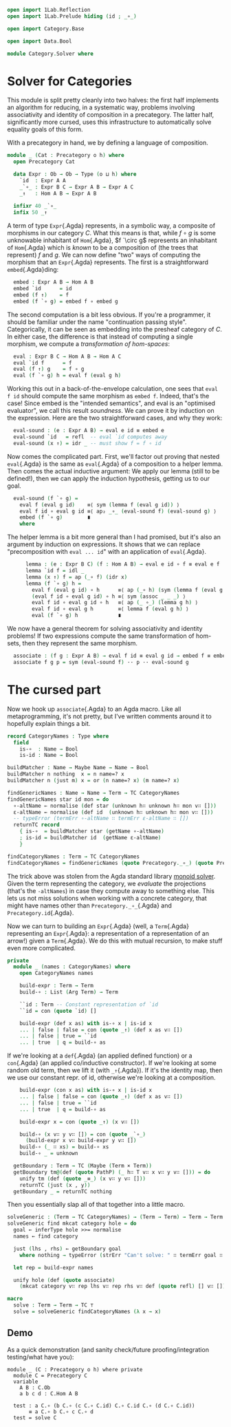 ```agda
open import 1Lab.Reflection
open import 1Lab.Prelude hiding (id ; _∘_)

open import Category.Base

open import Data.Bool

module Category.Solver where
```

<!--
```agda
private variable
  o h : Level
```
-->

# Solver for Categories

This module is split pretty cleanly into two halves: the first half
implements an algorithm for reducing, in a systematic way, problems
involving associativity and identity of composition in a precategory.
The latter half, significantly more cursed, uses this infrastructure to
automatically solve equality goals of this form.

With a precategory in hand, we by defining a language of composition.

```agda
module _ (Cat : Precategory o h) where
  open Precategory Cat
```
<!--
```agda
  private variable
    A B C : Ob
```
-->
```agda
  data Expr : Ob → Ob → Type (o ⊔ h) where
    `id  : Expr A A
    _`∘_ : Expr B C → Expr A B → Expr A C
    _↑   : Hom A B → Expr A B
  
  infixr 40 _`∘_
  infix 50 _↑
```

A term of type `Expr`{.Agda} represents, in a symbolic way, a composite
of morphisms in our category $C$. What this means is that, while $f
\circ g$ is some unknowable inhabitant of `Hom`{.Agda}, $f `\circ g$
represents an inhabitant of `Hom`{.Agda} which is _known_ to be a
composition of (the trees that represent) $f$ and $g$. We can now define
"two" ways of computing the morphism that an `Expr`{.Agda} represents.
The first is a straightforward `embed`{.Agda}ding:

```agda
  embed : Expr A B → Hom A B
  embed `id      = id
  embed (f ↑)    = f
  embed (f `∘ g) = embed f ∘ embed g
```

The second computation is a bit less obvious. If you're a programmer, it
should be familiar under the name "continuation passing style".
Categorically, it can be seen as embedding into the presheaf category of
$C$. In either case, the difference is that instead of computing a
single morphism, we compute a _transformation of hom-spaces_:

```agda
  eval : Expr B C → Hom A B → Hom A C
  eval `id f      = f
  eval (f ↑) g    = f ∘ g
  eval (f `∘ g) h = eval f (eval g h)
```

Working this out in a back-of-the-envelope calculation, one sees that
`eval f id` should compute the same morphism as `embed f`. Indeed,
that's the case! Since embed is the "intended semantics", and eval is an
"optimised evaluator", we call this result _soundness_. We can prove it
by induction on the expression. Here are the two straightforward cases,
and why they work:

```agda
  eval-sound : (e : Expr A B) → eval e id ≡ embed e
  eval-sound `id   = refl  -- eval `id computes away
  eval-sound (x ↑) = idr _ -- must show f = f ∘ id
```

Now comes the complicated part. First, we'll factor out proving that
nested `eval`{.Agda} is the same as `eval`{.Agda} of a composition to a
helper lemma. Then comes the actual inductive argument: We apply our
lemma (still to be defined!), then we can apply the induction
hypothesis, getting us to our goal.

```agda
  eval-sound (f `∘ g) =
    eval f (eval g id)    ≡⟨ sym (lemma f (eval g id)) ⟩
    eval f id ∘ eval g id ≡⟨ ap₂ _∘_ (eval-sound f) (eval-sound g) ⟩
    embed (f `∘ g)        ∎
    where
```

The helper lemma is a bit more general than I had promised, but it's
also an argument by induction on expressions. It shows that we can
replace "precomposition with `eval ... id`" with an application of
`eval`{.Agda}.

```agda
      lemma : (e : Expr B C) (f : Hom A B) → eval e id ∘ f ≡ eval e f
      lemma `id f = idl _
      lemma (x ↑) f = ap (_∘ f) (idr x) 
      lemma (f `∘ g) h =
        eval f (eval g id) ∘ h      ≡⟨ ap (_∘ h) (sym (lemma f (eval g id))) ⟩
        (eval f id ∘ eval g id) ∘ h ≡⟨ sym (assoc _ _ _) ⟩
        eval f id ∘ eval g id ∘ h   ≡⟨ ap (_ ∘_) (lemma g h) ⟩
        eval f id ∘ eval g h        ≡⟨ lemma f (eval g h) ⟩
        eval (f `∘ g) h             ∎
```

We now have a general theorem for solving associativity and identity
problems! If two expressions compute the same transformation of
hom-sets, then they represent the same morphism.

```agda
  associate : (f g : Expr A B) → eval f id ≡ eval g id → embed f ≡ embed g
  associate f g p = sym (eval-sound f) ·· p ·· eval-sound g
```

# The cursed part

Now we hook up `associate`{.Agda} to an Agda macro. Like all
metaprogramming, it's not pretty, but I've written comments around it to
hopefully explain things a bit.

```agda
record CategoryNames : Type where
  field
    is-∘  : Name → Bool
    is-id : Name → Bool

buildMatcher : Name → Maybe Name → Name → Bool
buildMatcher n nothing  x = n name=? x
buildMatcher n (just m) x = or (n name=? x) (m name=? x)

findGenericNames : Name → Name → Term → TC CategoryNames
findGenericNames star id mon = do
  ∘-altName ← normalise (def star (unknown h∷ unknown h∷ mon v∷ []))
  ε-altName ← normalise (def id  (unknown h∷ unknown h∷ mon v∷ []))
  -- typeError (termErr ∘-altName ∷ termErr ε-altName ∷ [])
  returnTC record
    { is-∘  = buildMatcher star (getName ∘-altName)
    ; is-id = buildMatcher id  (getName ε-altName)
    }

findCategoryNames : Term → TC CategoryNames
findCategoryNames = findGenericNames (quote Precategory._∘_) (quote Precategory.id)
```

The trick above was stolen from the Agda standard library [monoid
solver]. Given the term representing the category, we _evaluate_ the
projections (that's the `-altNames`) in case they compute away to
something else. This lets us not miss solutions when working with a
concrete category, that might have names other than
`Precategory._∘_`{.Agda} and `Precategory.id`{.Agda}.

[monoid solver]: https://github.com/agda/agda-stdlib/blob/master/src/Tactic/MonoidSolver.agda

Now we can turn to building an `Expr`{.Agda} (well, a `Term`{.Agda}
representing an `Expr`{.Agda}: a representation of a representation of
an arrow!) given a `Term`{.Agda}. We do this with mutual recursion, to
make stuff even more complicated.

```agda
private
  module _ (names : CategoryNames) where
    open CategoryNames names

    build-expr : Term → Term
    build-∘ : List (Arg Term) → Term

    ``id : Term -- Constant representation of `id
    ``id = con (quote `id) []

    build-expr (def x as) with is-∘ x | is-id x
    ... | false | false = con (quote _↑) (def x as v∷ [])
    ... | false | true = ``id
    ... | true  | q = build-∘ as
```

If we're looking at a `def`{.Agda} (an applied defined function) or a
`con`{.Agda} (an applied co/inductive constructor). If we're looking at
some random old term, then we lift it (with `_↑`{.Agda}). If it's the
identity map, then we use our constant repr. of id, otherwise we're
looking at a composition.

```agda
    build-expr (con x as) with is-∘ x | is-id x
    ... | false | false = con (quote _↑) (def x as v∷ [])
    ... | false | true = ``id
    ... | true  | q = build-∘ as

    build-expr x = con (quote _↑) (x v∷ [])

    build-∘ (x v∷ y v∷ []) = con (quote _`∘_) 
      (build-expr x v∷ build-expr y v∷ [])
    build-∘ (_ ∷ xs) = build-∘ xs
    build-∘ _ = unknown

  getBoundary : Term → TC (Maybe (Term × Term))
  getBoundary tm@(def (quote PathP) (_ h∷ T v∷ x v∷ y v∷ [])) = do
    unify tm (def (quote _≡_) (x v∷ y v∷ []))
    returnTC (just (x , y))
  getBoundary _ = returnTC nothing
```

Then you essentially slap all of that together into a little macro.

```agda
solveGeneric : (Term → TC CategoryNames) → (Term → Term) → Term → Term → TC ⊤
solveGeneric find mkcat category hole = do
  goal ← inferType hole >>= normalise
  names ← find category

  just (lhs , rhs) ← getBoundary goal
    where nothing → typeError (strErr "Can't solve: " ∷ termErr goal ∷ [])

  let rep = build-expr names

  unify hole (def (quote associate) 
    (mkcat category v∷ rep lhs v∷ rep rhs v∷ def (quote refl) [] v∷ []))

macro
  solve : Term → Term → TC ⊤
  solve = solveGeneric findCategoryNames (λ x → x)
```

## Demo

As a quick demonstration (and sanity check/future proofing/integration
testing/what have you):

```
module _ (C : Precategory o h) where private
  module C = Precategory C
  variable
    A B : C.Ob
    a b c d : C.Hom A B

  test : a C.∘ (b C.∘ (c C.∘ C.id) C.∘ C.id C.∘ (d C.∘ C.id)) 
       ≡ a C.∘ b C.∘ c C.∘ d
  test = solve C
```
